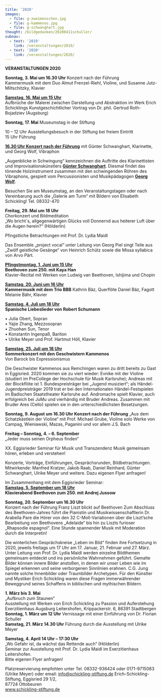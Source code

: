 ```yaml
---
title: '2020'
images:
  - file: g-zweimenschen.jpg
  - file: g-kammenos.jpg
  - file: g-schwanghart.jpg
thought: /bildgedanken/20200411schuller/
subnav:
  - text: '2019'
    link: /veranstaltungen/2019/
  - text: '2020'
    link: /veranstaltungen/2020/
---
```


**VERANSTALTUNGEN 2020** 


**Sonntag, 3. Mai um 16.30 Uhr** Konzert nach der Führung  
Kammermusik mit dem Duo 
Almut Frenzel-Riehl, Violine, und Susanne Jutz-Miltschitzky, Klavier


[**Samstag, 16. Mai um 15 Uhr**](/veranstaltungen/2020/rothbojadziev/)  
Aufbrüche der Malerei zwischen Darstellung und Abstraktion im Werk Erich Schicklings
Kunstgeschichtlicher Vortrag von Dr. phil. Gertrud Roth-Bojadziev (Augsburg)


**Sonntag, 17. Mai**
Museumstag in der Stiftung 
 
10 – 12 Uhr Ausstellungsbesuch in der Stiftung bei freiem Eintritt  
15 Uhr Führung  

[**16.30 Uhr Konzert nach der Führung**](/veranstaltungen/2020/georgwolf/)
mit Günter Schwanghart, Klarinette, und Georg Wolf, Vibraphon
  
„Augenblicke in Schwingung“ kennzeichnen die Auftritte des Klarinettisten und Improvisationskünstlers [**Günter Schwanghart**](http://www.schwanghart.de/). Diesmal findet das tönende Holzinstrument zusammen mit den schwingenden Röhren des Vibraphons, gespielt vom Percussionisten und Musikpädagogen [**Georg Wolf**](/veranstaltungen/2020/georgwolf/).


Besuchen Sie am Museumstag, an den Veranstaltungstagen oder nach Vereinbarung auch die „Galerie am Turm“ mit Bildern von Elisabeth Schickling! Tel. 08332-470


**Freitag, 29. Mai um 18 Uhr**  
Chorkonzert und Bildmeditation  
„Wo bricht`s, allgegenwärtigen Glücks voll
Donnernd aus heiterer Luft über die Augen herein?“
(Hölderlin)
  
Pfingstliche Betrachtungen mit Prof. Dr. Lydia Maidl 
  
Das Ensemble „project vocal“ unter Leitung von Georg Piel singt Teile aus „Zwölf geistliche Gesänge“ von Heinrich Schütz sowie die Missa syllabica von Arvo Pärt.


[**Pfingstmontag, 1. Juni um 15 Uhr**](/veranstaltungen/2020/kayahan/)   
**Beethoven zum 250. mit Kaya Han**  
Klavier-Recital mit Werken von Ludwig van Beethoven, Ishijima und Chopin  


[**Samstag, 20. Juni um 16 Uhr**](/veranstaltungen/2020/triobbb/)   
**Kammermusik mit dem Trio BBB**
Kathrin Bäz, Querflöte
Daniel Bäz, Fagott
Melanie Bähr, Klavier

[**Samstag, 4. Juli um 18 Uhr**](/veranstaltungen/2020/liebeslieder/)  
**Spanische Liebeslieder von Robert Schumann**


•	Julia Obert, Sopran   
•	Yajie Zhang, Mezzosopran    
•	Zhuohan Sun, Tenor   
•	Konstantin Ingenpaß, Bariton   
•	Ulrike Meyer und Prof. Hartmut Höll, Klavier

[**Samstag, 25. Juli um 18 Uhr**](/veranstaltungen/2020/kammenos/)  
**Sommerkonzert mit den Geschwistern Kammenos**  
Von Barock bis Expressionismus  


Die Geschwister Kammenos aus Remchingen waren zu dritt bereits zu Gast in Eggisried. 2020 kommen sie zu viert wieder: Evnike mit der Violine (studiert im PreCollege der Hochschule für Musik Karlsruhe); Andreas mit der Blockflöte ist 1. Bundespreisträger bei „Jugend musiziert“; als Händel-Jugendpreisträger 2019 trat er bei den Internationalen Händel-Festspielen im Badischen Staatstheater Karlsruhe auf. Andromache spielt Klavier, auch erfolgreich bei JuMu und vierhändig mit Bruder Andreas. Zusammen mit Bruder Ares (Cello) spielen sie in den unterschiedlichsten Besetzungen.


**Sonntag, 9. August um 16.30 Uhr Konzert nach der Führung**
„Aus dem Schatzkästlein der Violine“ mit Prof. Michael Grube, Violine solo
Werke von Campag, Wieniawski, Mazas, Paganini und vor allem J.S. Bach



**Freitag – Sonntag, 4. – 6. September**  
„Jeder muss seinen Orpheus finden“ 

XX. Eggisrieder Seminar für Musik und Transzendenz 
Musik gemeinsam hören, erleben und verstehen!

Konzerte, Vorträge, Einführungen, Gesprächsrunden, Bildbetrachtungen.
Mitwirkende: Manfred Kratzer, Jakob Raab, Daniel Reinhard, Günter Schwanghart, Ulrike Meyer und weitere. Dazu eigenen Flyer anfragen!


Im Zusammenhang mit dem Eggisrieder Seminar:  
[**Samstag. 5. September um 18 Uhr**](/veranstaltungen/2020/jussow/)   
**Klavierabend Beethoven zum 250. mit Andrej Jussow**
  
**Sonntag, 20. September um 16.30 Uhr**  
Konzert nach der Führung
Franz Liszt blickt auf Beethoven
Zum Abschluss des Beethoven-Jahres führt die Pianistin und Musikwissenschaftlerin Dr. Arabella Pare die Hörer von den 32 C-Moll-Variationen über die Liszt’sche Bearbeitung von Beethovens „Adelaide“ bis hin zu Liszts furioser „Rhapsodie espagnol“. Eine Stunde spannender Musik mit Moderation durch die Interpretin!



Die winterlichen Gesprächskreise „Leben im Bild“ finden ihre Fortsetzung in 2020, jeweils freitags um 17 Uhr am 17. Januar, 21. Februar und 27. März.
Unter Leitung von Prof. Dr. Lydia Maidl werden einzelne Bildthemen gemeinsam entdeckt und ins persönliche Wahrnehmen geführt. Gemalte Bilder können innere Bilder anstoßen, in denen wir unser Leben wie im Spiegel erkennen und seine verborgenen Sinnlinien erahnen. C.G. Jung nannte solche Innenbilder oder Traumbilder Archetypen. Für den Künstler und Mystiker Erich Schickling waren diese Fragen immerwährender Beweggrund seines Schaffens in biblischen und mythischen Bildern.



**1. März bis 3. Mai**  
„Aufbruch zum Staunen“  
Ausstellung mit Werken von Erich Schickling zu Passion und Auferstehung  
Exerzitienhaus Augsburg Leitershofen, Krippackerstr. 6, 86391 Stadtbergen   
**Sonntag, 1. März um 12 Uhr**
Vernissage mit einer Einführung von Dr. Florian Schuller  
**Samstag, 21. März 14.30 Uhr**
Führung durch die Ausstellung mit Ulrike Meyer

**Samstag, 4. April 14 Uhr – 17:30 Uhr**  
„Wo Gefahr ist, da wächst das Rettende auch“ (Hölderlin)  
Seminar zur Ausstellung mit Prof. Dr. Lydia Maidl im Exerzitienhaus Leitershofen.   
Bitte eigenen Flyer anfragen!


Platzreservierung empfohlen unter
Tel. 08332-936424 oder 0171-9715083 (Ulrike Meyer) oder email: info@schickling-stiftung.de
Erich-Schickling-Stiftung, Eggisried 29 1/2,  
87724 Ottobeuren  	 
www.schickling-stiftung.de
